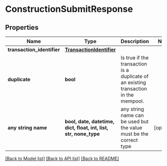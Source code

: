 # ConstructionSubmitResponse


## Properties
Name | Type | Description | Notes
------------ | ------------- | ------------- | -------------
**transaction_identifier** | [**TransactionIdentifier**](TransactionIdentifier.md) |  | 
**duplicate** | **bool** | Is true if the transaction is a duplicate of an existing transaction in the mempool. | 
**any string name** | **bool, date, datetime, dict, float, int, list, str, none_type** | any string name can be used but the value must be the correct type | [optional]

[[Back to Model list]](../README.md#documentation-for-models) [[Back to API list]](../README.md#documentation-for-api-endpoints) [[Back to README]](../README.md)


